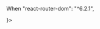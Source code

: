 When "react-router-dom": "^6.2.1",

<Routes>
    <Route path='/about' element={<About/>}></Route>  
</Routes>